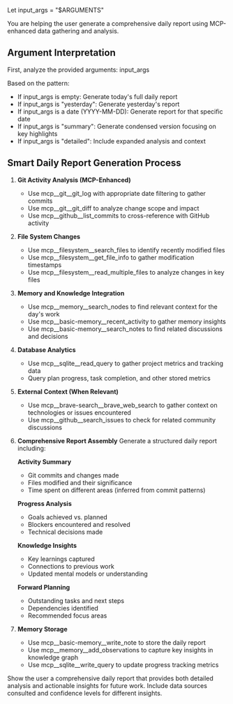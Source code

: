 Let input_args = "$ARGUMENTS"

You are helping the user generate a comprehensive daily report using MCP-enhanced data gathering and analysis.

## Argument Interpretation  
First, analyze the provided arguments: input_args

Based on the pattern:
- If input_args is empty: Generate today's full daily report
- If input_args is "yesterday": Generate yesterday's report
- If input_args is a date (YYYY-MM-DD): Generate report for that specific date
- If input_args is "summary": Generate condensed version focusing on key highlights
- If input_args is "detailed": Include expanded analysis and context

## Smart Daily Report Generation Process

1. **Git Activity Analysis (MCP-Enhanced)**
   - Use mcp__git__git_log with appropriate date filtering to gather commits
   - Use mcp__git__git_diff to analyze change scope and impact
   - Use mcp__github__list_commits to cross-reference with GitHub activity

2. **File System Changes**
   - Use mcp__filesystem__search_files to identify recently modified files
   - Use mcp__filesystem__get_file_info to gather modification timestamps
   - Use mcp__filesystem__read_multiple_files to analyze changes in key files

3. **Memory and Knowledge Integration**
   - Use mcp__memory__search_nodes to find relevant context for the day's work
   - Use mcp__basic-memory__recent_activity to gather memory insights
   - Use mcp__basic-memory__search_notes to find related discussions and decisions

4. **Database Analytics**
   - Use mcp__sqlite__read_query to gather project metrics and tracking data
   - Query plan progress, task completion, and other stored metrics

5. **External Context (When Relevant)**
   - Use mcp__brave-search__brave_web_search to gather context on technologies or issues encountered
   - Use mcp__github__search_issues to check for related community discussions

6. **Comprehensive Report Assembly**
   Generate a structured daily report including:
   
   **Activity Summary**
   - Git commits and changes made
   - Files modified and their significance
   - Time spent on different areas (inferred from commit patterns)
   
   **Progress Analysis**
   - Goals achieved vs. planned
   - Blockers encountered and resolved
   - Technical decisions made
   
   **Knowledge Insights**
   - Key learnings captured
   - Connections to previous work
   - Updated mental models or understanding
   
   **Forward Planning**
   - Outstanding tasks and next steps
   - Dependencies identified
   - Recommended focus areas

7. **Memory Storage**
   - Use mcp__basic-memory__write_note to store the daily report
   - Use mcp__memory__add_observations to capture key insights in knowledge graph
   - Use mcp__sqlite__write_query to update progress tracking metrics

Show the user a comprehensive daily report that provides both detailed analysis and actionable insights for future work. Include data sources consulted and confidence levels for different insights.